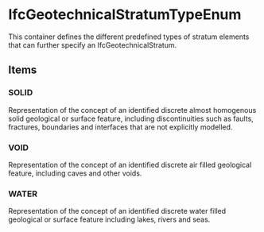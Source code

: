 # IfcGeotechnicalStratumTypeEnum

This container defines the different predefined types of stratum elements that can further specify an IfcGeotechnicalStratum.
<!-- end of short definition -->


## Items

### SOLID

Representation of the concept of an identified discrete almost homogenous solid geological or surface feature, including discontinuities such as faults, fractures, boundaries and interfaces that are not explicitly modelled.

### VOID

Representation of the concept of an identified discrete air filled geological feature, including caves and other voids.

### WATER

Representation of the concept of an identified discrete water filled geological or surface feature including lakes, rivers and seas.